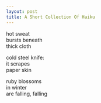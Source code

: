 ```yaml
---
layout: post
title: A Short Collection Of Haiku
---
```

hot sweat  
bursts beneath  
thick cloth  


cold steel knife:  
it scrapes  
paper skin  


ruby blossoms  
in winter  
are falling, falling

